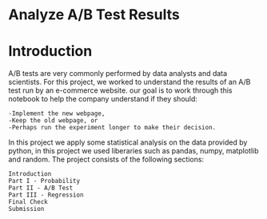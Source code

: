 # Analyze A/B Test Results
# Introduction
A/B tests are very commonly performed by data analysts and data scientists. For this project, we worked to understand the results of an A/B test run by an e-commerce website. 
our goal is to work through this notebook to help the company understand if they should:

    -Implement the new webpage,
    -Keep the old webpage, or 
    -Perhaps run the experiment longer to make their decision.
    
In this project we apply some statistical analysis on the data provided by python, in this project we used liberaries such as pandas, numpy, matplotlib and random.
The project consists of the following sections:

    Introduction
    Part I - Probability
    Part II - A/B Test
    Part III - Regression
    Final Check
    Submission
